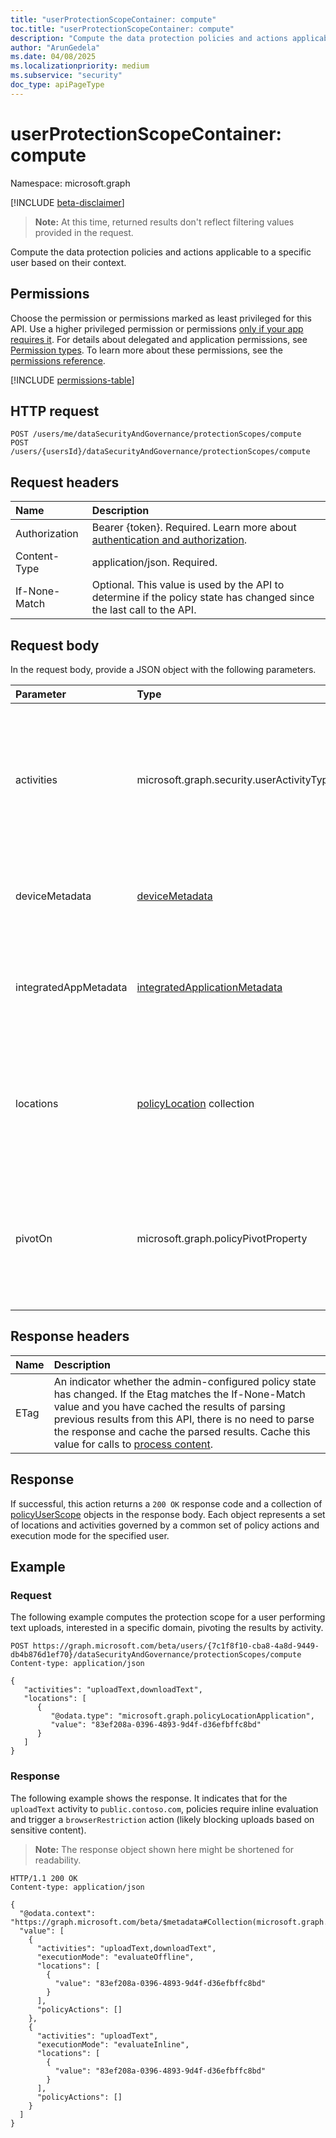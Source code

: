 ```yaml
---
title: "userProtectionScopeContainer: compute"
toc.title: "userProtectionScopeContainer: compute"
description: "Compute the data protection policies and actions applicable to a specific user based on their context."
author: "ArunGedela"
ms.date: 04/08/2025
ms.localizationpriority: medium
ms.subservice: "security"
doc_type: apiPageType
---
```


# userProtectionScopeContainer: compute

Namespace: microsoft.graph

[!INCLUDE [beta-disclaimer](../../includes/beta-disclaimer.md)]

>**Note:** At this time, returned results don't reflect filtering values provided in the request.

Compute the data protection policies and actions applicable to a specific user based on their context. 

## Permissions

Choose the permission or permissions marked as least privileged for this API. Use a higher privileged permission or permissions [only if your app requires it](/graph/permissions-overview#best-practices-for-using-microsoft-graph-permissions). For details about delegated and application permissions, see [Permission types](/graph/permissions-overview#permission-types). To learn more about these permissions, see the [permissions reference](/graph/permissions-reference).

<!-- {
  "blockType": "permissions",
  "name": "userprotectionscopecontainer-compute-permissions"
}
-->
[!INCLUDE [permissions-table](../includes/permissions/userprotectionscopecontainer-compute-permissions.md)]

## HTTP request

```http
POST /users/me/dataSecurityAndGovernance/protectionScopes/compute
POST /users/{usersId}/dataSecurityAndGovernance/protectionScopes/compute
```

## Request headers

| Name          | Description   |
| :------------ | :------------ |
|Authorization|Bearer {token}. Required. Learn more about [authentication and authorization](/graph/auth/auth-concepts).|
| Content-Type  | application/json. Required. |
| If-None-Match | Optional. This value is used by the API to determine if the policy state has changed since the last call to the API. |

## Request body

In the request body, provide a JSON object with the following parameters.

| Parameter             | Type                                                                                                                 | Description                                                                                                                                                         |
| :-------------------- | :------------------------------------------------------------------------------------------------------------------- | :------------------------------------------------------------------------------------------------------------------------------------------------------------------ |
| activities            | microsoft.graph.security.userActivityTypes                                                   | Optional. Flags specifying the user activities the calling application supports or is interested. Possible values are `none`, `uploadText`, `uploadFile`, `downloadText`, `downloadFile`. |
| deviceMetadata        | [deviceMetadata](../resources/devicemetadata.md)                                    | Required. Information about the user's device (type, OS) used for contextual policy evaluation.                                                                    |
| integratedAppMetadata | [integratedApplicationMetadata](../resources/integratedapplicationmetadata.md)      | Required. Information about the calling application (name, version) integrating with Microsoft Purview.                                                                    |
| locations             | [policyLocation](../resources/policylocation.md) collection                         | Optional. List of specific locations (domains or URLs) the application is interested in. If provided, results are trimmed to policies covering these locations.     |
| pivotOn               | microsoft.graph.policyPivotProperty                                                 | Optional. Specifies how the results should be aggregated. If omitted or `none`, results might be less aggregated. Possible values are `activity`,`location`, `none`.                  |

## Response headers

| Name          | Description   |
| :------------ | :------------ |
| ETag          | An indicator whether the admin-configured policy state has changed. If the Etag matches the If-None-Match value and you have cached the results of parsing previous results from this API, there is no need to parse the response and cache the parsed results. Cache this value for calls to [process content](../api/userdatasecurityandgovernance-processcontent.md). |

## Response

If successful, this action returns a `200 OK` response code and a collection of [policyUserScope](../resources/policyuserscope.md) objects in the response body. Each object represents a set of locations and activities governed by a common set of policy actions and execution mode for the specified user.

## Example

### Request

The following example computes the protection scope for a user performing text uploads, interested in a specific domain, pivoting the results by activity.

```http
POST https://graph.microsoft.com/beta/users/{7c1f8f10-cba8-4a8d-9449-db4b876d1ef70}/dataSecurityAndGovernance/protectionScopes/compute
Content-type: application/json

{
   "activities": "uploadText,downloadText",
   "locations": [
      {
         "@odata.type": "microsoft.graph.policyLocationApplication",
         "value": "83ef208a-0396-4893-9d4f-d36efbffc8bd"
      }
   ]
}
```

### Response

The following example shows the response. It indicates that for the `uploadText` activity to `public.contoso.com`, policies require inline evaluation and trigger a `browserRestriction` action (likely blocking uploads based on sensitive content).

> **Note:** The response object shown here might be shortened for readability.

```http
HTTP/1.1 200 OK
Content-type: application/json

{
  "@odata.context": "https://graph.microsoft.com/beta/$metadata#Collection(microsoft.graph.policyUserScope)",
  "value": [
    {
      "activities": "uploadText,downloadText",
      "executionMode": "evaluateOffline",
      "locations": [
        {
          "value": "83ef208a-0396-4893-9d4f-d36efbffc8bd"
        }
      ],
      "policyActions": []
    },
    {
      "activities": "uploadText",
      "executionMode": "evaluateInline",
      "locations": [
        {
          "value": "83ef208a-0396-4893-9d4f-d36efbffc8bd"
        }
      ],
      "policyActions": []
    }
  ]
}
```
